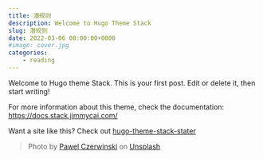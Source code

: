 ```yaml
---
title: 潜规则
description: Welcome to Hugo Theme Stack
slug: 潜规则
date: 2022-03-06 00:00:00+0000
#image: cover.jpg
categories:
    - reading
---
```


Welcome to Hugo theme Stack. This is your first post. Edit or delete it, then start writing!

For more information about this theme, check the documentation: https://docs.stack.jimmycai.com/

Want a site like this? Check out [hugo-theme-stack-stater](https://github.com/CaiJimmy/hugo-theme-stack-starter)

> Photo by [Pawel Czerwinski](https://unsplash.com/@pawel_czerwinski) on [Unsplash](https://unsplash.com/)